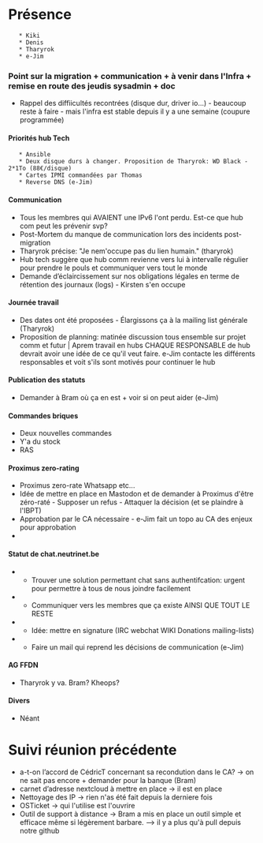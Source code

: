 # Présence


       * Kiki
       * Denis
       * Tharyrok
       * e-Jim




### Point sur la migration + communication + à venir dans l'Infra + remise en route des jeudis sysadmin  + doc 

* Rappel des diffiicultés recontrées (disque dur, driver io...) - beaucoup reste à faire - mais l'infra est stable depuis il y a une semaine  (coupure programmée)

#### Priorités hub Tech
       * Ansible
       * Deux disque durs à changer. Proposition de Tharyrok: WD Black - 2*1To (88€/disque)
       * Cartes IPMI commandées par Thomas
       * Reverse DNS (e-Jim)


#### Communication 

* Tous les membres qui AVAIENT une IPv6 l'ont perdu. Est-ce que hub com peut les prévenir svp?
* Post-Mortem du manque de communication lors des incidents post-migration
* Tharyrok précise: "Je nem'occupe pas du lien humain." (tharyrok)
* Hub tech suggère que hub comm revienne vers lui à intervalle   régulier pour prendre le pouls et communiquer vers tout le monde
* Demande d’éclaircissement sur nos obligations légales en terme de   rétention des journaux (logs) - Kirsten s'en occupe 

#### Journée travail 

   * Des dates ont été proposées - Élargissons ça à la mailing list générale (Tharyrok)
   * Proposition de planning: matinée discussion tous ensemble sur projet comm et futur | Aprem travail en hubs CHAQUE RESPONSABLE de hub devrait avoir une idée de ce qu'il veut faire. e-Jim contacte les  différents responsables et voit s'ils sont motivés pour continuer le hub
#### Publication des statuts

   * Demander à Bram où ça en est + voir si on peut aider (e-Jim)

#### Commandes briques


   * Deux nouvelles commandes
   * Y'a du stock
   * RAS

####  Proximus zero-rating

   
   * Proximus zero-rate Whatsapp etc...
   * Idée de mettre en place en Mastodon et de demander à Proximus d'être zéro-raté - Supposer un refus - Attaquer la décision (et se plaindre à l'IBPT)
   * Approbation par le CA nécessaire - e-Jim fait un topo au CA des enjeux pour approbation
   * 
#### Statut de chat.neutrinet.be


   * - Trouver une solution permettant chat sans authentifcation: urgent pour permettre à tous de nous joindre facilement
   * - Communiquer vers les membres que ça existe  AINSI QUE TOUT LE RESTE
   * - Idée: mettre en signature (IRC webchat  WIKI Donations mailing-lists)
   * - Faire un mail qui reprend les décisions de communication  (e-Jim)

#### AG FFDN


   * Tharyrok y va. Bram? Kheops? 

#### Divers

 * Néant



# Suivi réunion précédente

- a-t-on l’accord de CédricT concernant sa recondution dans le CA? -> on ne sait pas encore  + demander pour la banque (Bram)
-  carnet d’adresse nextcloud à mettre en place -> il est en place
- Nettoyage des IP -> rien n'as été fait depuis la derniere fois 
- OSTicket -> qui l'utilise est l'ouvrire
- Outil de support à distance -> Bram a mis en place un outil simple et efficace même si légèrement barbare. --> il y a plus qu'à pull depuis notre github